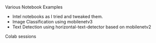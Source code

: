 Various Notebook Examples 

- Intel notebooks as I tried and tweaked them.
- Image Classification using mobilenetv3
- Text Detection using horizontal-text-detector based on mobilenetv2

Colab sessions
